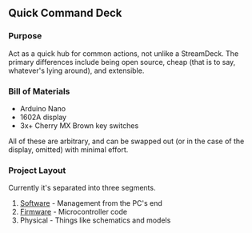 ## Quick Command Deck

### Purpose
Act as a quick hub for common actions, not unlike a StreamDeck. The primary differences include being open source, cheap (that is to say, whatever's lying around), and extensible.

### Bill of Materials
- Arduino Nano
- 1602A display
- 3x+ Cherry MX Brown key switches

All of these are arbitrary, and can be swapped out (or in the case of the display, omitted) with minimal effort.

### Project Layout
Currently it's separated into three segments. 
1. [Software](management_app) - Management from the PC's end
2. [Firmware](deck_firmware) - Microcontroller code
3. Physical - Things like schematics and models